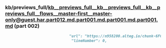 ### kb/previews_full/kb__previews_full__kb__previews_full__kb__previews_full__flows__master-first__master-only@guest.har.part012.md.part001.md.part001.md.part001.md (part 002)

```md
                             "url": "https://n958200.alteg.io/chunk-6FGVQ7PR.js",
                              "lineNumber": 0,
                        
```

```
